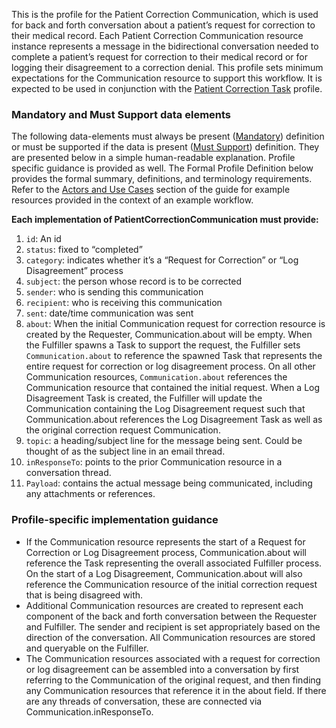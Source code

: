 This is the profile for the Patient Correction Communication, which is used for back and forth conversation about a patient’s request for correction to their medical record.  Each Patient Correction Communication resource instance represents a message in the bidirectional conversation needed to complete a patient’s request for correction to their medical record or for logging their disagreement to a correction denial.   This profile sets minimum expectations for the Communication resource to support this workflow.  It is expected to be used in conjunction with the [Patient Correction Task](StructureDefinition-patient-correction-task.html) profile.

### Mandatory and Must Support data elements

The following data-elements must always be present ([Mandatory](https://www.hl7.org/fhir/us/core/conformance-expectations.html#mandatory-elements)) definition or must be supported if the data is present ([Must Support](https://www.hl7.org/fhir/us/core/conformance-expectations.html#must-support-elements)) definition. They are presented below in a simple human-readable explanation. Profile specific guidance is provided as well. The Formal Profile Definition below provides the formal summary, definitions, and terminology requirements.  Refer to the [Actors and Use Cases](AUC.html) section of the guide for example resources provided in the context of an example workflow.

**Each implementation of PatientCorrectionCommunication must provide:**

1.	`id`: An id
2.	`status`: fixed to “completed”
3.	`category`: indicates whether it’s a “Request for Correction” or “Log Disagreement” process
4.	`subject`: the person whose record is to be corrected
5.	`sender`: who is sending this communication
6.	`recipient`: who is receiving this communication
7.	`sent`: date/time communication was sent
8.	`about`: When the initial Communication request for correction resource is created by the Requester, Communication.about will be empty.  When the Fulfiller spawns a Task to support the request, the Fulfiller sets `Communication.about` to reference the spawned Task that represents the entire request for correction or log disagreement process.  On all other Communication resources, `Communication.about` references the Communication resource that contained the initial request.  When a Log Disagreement Task is created, the Fulfiller will update the Communication containing the Log Disagreement request such that Communication.about references the Log Disagreement Task as well as the original correction request Communication.
9.	`topic`: a heading/subject line for the message being sent.  Could be thought of as the subject line in an email thread.
10.	`inResponseTo`: points to the prior Communication resource in a conversation thread.
11.	`Payload`: contains the actual message being communicated, including any attachments or references.

### Profile-specific implementation guidance

* If the Communication resource represents the start of a Request for Correction or Log Disagreement process, Communication.about will reference the Task representing the overall associated Fulfiller process.   On the start of a Log Disagreement, Communication.about will also reference the Communication resource of the initial correction request that is being disagreed with.
* Additional Communication resources are created to represent each component of the back and forth conversation between the Requester and Fulfiller.  The sender and recipient is set appropriately based on the direction of the conversation.  All Communication resources are stored and queryable on the Fulfiller.
* The Communication resources associated with a request for correction or log disagreement can be assembled into a conversation by first referring to the Communication of the original request, and then finding any Communication resources that reference it in the about field.  If there are any threads of conversation, these are connected via Communication.inResponseTo.  
